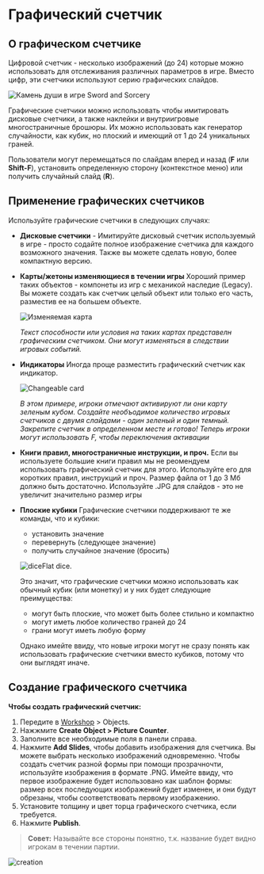 # Графический счетчик

## О графическом счетчике

Цифровой счетчик - несколько изображений (до 24) которые можно использовать для отслеживания различных параметров в игре. Вместо цифр, эти счетчики используют серию графических слайдов.

![Камень души в игре Sword and Sorcery](http://help.tabletopia.com/wp-content/uploads/2015/12/dial-320x320.jpg)

Графические счетчики можно использовать чтобы имитировать дисковые счетчики, а также наклейки и внутриигровые многостраничные брошюры. Их можно использовать как генератор случайности, как кубик, но плоский и имеющий от 1 до 24 уникальных граней.

Пользователи могут перемещаться по слайдам вперед и назад (**F** или **Shift-F**), установить определенную сторону (контекстное меню) или получить случайный слайд (**R**).

## Применение графических счетчиков

Используйте графические счетчики в следующих случаях:

* **Дисковые счетчики** - Имитируйте дисковый счетчик используемый в игре - просто содайте полное изображение счетчика для каждого возможного значения. Также вы можете сделать новую, более компактную версию.

* **Карты/жетоны изменяющиеся в течении игры** Хороший пример таких объектов - компонеты из игр с механикой наследие (Legacy). Вы можете создать как счетчик целый объект или только его часть, разместив ее на большем объекте.

    ![Изменяемая карта](http://help.tabletopia.com/wp-content/uploads/2015/12/stickers1-320x446.jpg)

    *Текст способности или условия на таких картах представелн графическим счетчиком. Они могут изменяться в следствии игровых событий.*

* **Индикаторы** Иногда проще разместить графический счетчик как индикатор.

    ![Changeable card](http://help.tabletopia.com/wp-content/uploads/2015/12/stickers1-320x446.jpg)

    *В этом примере, игроки отмечают активируют ли они карту зеленым кубом. Создайте необъодимое количество игровых счетчиков с двумя слайдами - один зеленый и один темный. Закрепите счетчик в определенном месте и готово! Теперь игроки могут использовать F, чтобы переключения активации*

* **Книги правил, многостраничные инструкции, и проч.** Если вы используете большие книги правил мы не реомендуем использовать графический счетчик для этого. Используйте его для коротких правил, инструкций и проч. Размер файла от 1 до 3 Мб должно быть достаточно. Используйте .JPG для слайдов - это не увеличит значительно размер игры

* **Плоские кубики** Графические счетчики поддерживают те же команды, что и кубики:
    * установить значение
    * перевернуть (следующее значение)
    * получить случайное значение (бросить)

    ![dice](http://help.tabletopia.com/wp-content/uploads/2015/12/dice-320x162.jpg)Flat dice.

    Это значит, что графические счетчики можно использовать как обычный кубик (или монетку) и у них будет следующие преимущества:

    * могут быть плоские, что может быть более стильно и компактно
    * могут иметь любое количество граней до 24
    * грани могут иметь любую форму

    Однако имейте ввиду, что новые игроки могут не сразу понять как использовать графические счетчики вместо кубиков, потому что они выглядят иначе.

## Создание графического счетчика

**Чтобы создать графический счетчик:**

1. Передите в [Workshop](https://tabletopia.com/workshop) &gt; Objects.
2. Нажжмите **Create Object &gt; Picture Counter**.
3. Заполните все необходимые поля в панели справа.
4. Нажмите **Add Slides**, чтобы добавить изображения для счетчика. Вы можете выбрать несколько изображений одновременно. Чтобы создать счетчик разной формы при помощи прозрачночти, используйте изображения в формате .PNG. Имейте ввиду, что первое изображение будет использовано как шаблон формы: размер всех последующих изображений будет изменен, и они будут обрезаны, чтобы соответствовать первому изображению.
5. Установите толщину и цвет торца графического счетчика, если требуется.
6. Нажмите **Publish**.

> **Совет:** Называйте все стороны понятно, т.к. название будет видно игрокам в течении партии.

![creation](http://help.tabletopia.com/wp-content/uploads/2015/12/creation.jpg)